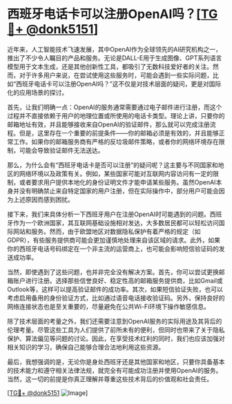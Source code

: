 # 西班牙电话卡可以注册OpenAI吗？[[TG💪+ @donk5151](https://t.me/s/donk5151)]

近年来，人工智能技术飞速发展，其中OpenAI作为全球领先的AI研究机构之一，推出了不少令人瞩目的产品和服务。无论是DALL-E用于生成图像、GPT系列语言模型用于文本生成，还是其他创新性工具，都吸引了无数科技爱好者的关注。然而，对于许多用户来说，在尝试使用这些服务时，可能会遇到一些实际问题，比如“西班牙电话卡可以注册OpenAI吗？”这不仅是对技术层面的疑问，更是对国际化的应用场景的探讨。

首先，让我们明确一点：OpenAI的服务通常需要通过电子邮件进行注册，而这个过程并不直接依赖于用户的地理位置或所使用的电话卡类型。理论上讲，只要你的邮箱地址有效，并且能够接收来自OpenAI的验证邮件，那么就可以完成注册流程。但是，这里存在一个重要的前提条件——你的邮箱必须是有效的，并且能够正常工作。如果你的邮箱服务商有严格的反垃圾邮件策略，或者你的网络环境存在限制，可能会导致验证邮件无法送达。

那么，为什么会有“西班牙电话卡是否可以注册”的疑问呢？这主要与不同国家和地区的网络环境以及政策有关。例如，某些国家可能对互联网内容访问有一定的限制，或者要求用户提供本地化的身份证明文件才能申请某些服务。虽然OpenAI本身并没有明确禁止来自特定国家的用户注册，但在实际操作中，部分用户可能会因为上述原因而感到困扰。

接下来，我们来具体分析一下西班牙用户在注册OpenAI时可能遇到的问题。西班牙作为一个欧洲国家，其互联网基础设施相对发达，大多数居民都可以轻松访问国际网站和服务。然而，由于欧盟地区对数据隐私保护有着严格的规定（如GDPR），有些服务提供商可能会更加谨慎地处理来自该区域的请求。此外，如果你的西班牙电话号码绑定在一个非主流的运营商上，也可能会影响短信验证码的发送成功率。

当然，即使遇到了这些问题，也并非完全没有解决方案。首先，你可以尝试更换邮箱账户进行注册。选择那些信誉良好、稳定性高的邮箱服务提供商，比如Gmail或Outlook等，这样可以提高验证邮件的成功率。其次，如果短信验证失败，也可以考虑启用备用的身份验证方式，比如通过语音电话接收验证码。另外，保持良好的网络连接状态也是至关重要的，尽量避免在公共Wi-Fi环境下操作敏感信息。

除了技术层面的考量之外，我们还需要注意到OpenAI服务的实际用途及其背后的伦理考量。尽管这些工具为人们提供了前所未有的便利，但同时也带来了关于隐私保护、算法偏见等问题的讨论。因此，在享受技术红利的同时，我们也应该加强对相关知识的学习，确保自己能够合理合法地利用这些资源。

最后，我想强调的是，无论你是身处西班牙还是其他国家和地区，只要你具备基本的技术能力和遵守相关法律法规，就完全有可能成功注册并使用OpenAI的服务。当然，这一切的前提是你真正理解并尊重这些技术背后的价值观和社会责任。

[[TG💪+ @donk5151](https://t.me/s/donk5151) ![Image](https://i.postimg.cc/rwNCRYN7/Snipaste-2025-04-30-17-27-05.png)]